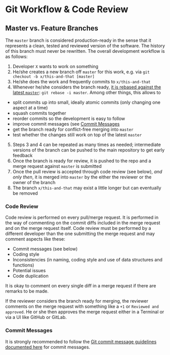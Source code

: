 # Git Workflow & Code Review

## Master vs. Feature Branches

The `master` branch is considered production-ready in the sense that it
represents a clean, tested and reviewed version of the software. The
history of this branch must never be rewritten. The overall development
workflow is as follows:

1. Developer `X` wants to work on something
2. He/she creates a new branch off `master` for this work, e.g. via `git
   checkout -b x/this-and-that [master]`
3. He/she does the work and frequently commits to `x/this-and-that`
4. Whenever he/she considers the branch ready,
   [it is rebased against the latest `master`](https://git-scm.com/book/en/v2/Git-Tools-Rewriting-History):
   `git rebase -i master`. Among other things, this allows to
  * split commits up into small, ideally atomic commits (only changing
    one aspect at a time)
  * squash commits together
  * reorder commits so the development is easy to follow
  * improve commit messages (see [Commit Messages](#commit-messages)
  * get the branch ready for conflict-free merging into `master`
  * test whether the changes still work on top of the latest `master`
5. Steps 3 and 4 can be repeated as many times as needed; intermediate
   versions of the branch can be pushed to the main repository to get early
   feedback
6. Once the branch is ready for review, it is pushed to the repo and a
   merge request against `master` is submitted
7. Once the pull review is accepted through code review (see below),
   *and only then*, it is merged into `master` by the either the reviewer
   or the owner of the branch
9. The branch `x/this-and-that` may exist a little longer but can
   eventually be removed

### Code Review

Code review is performed on every pull/merge request. It is performed in
the way of commenting on the commit diffs included in the merge request
and on the merge request itself. Code review must be performed by a
different developer than the one submitting the merge request and may
comment aspects like these:

* Commit messages (see below)
* Coding style
* Inconsistencies (in naming, coding style and use of data structures
  and functions)
* Potential issues
* Code duplication

It is okay to comment on every single diff in a merge request if there
are remarks to be made.

If the reviewer considers the branch ready for merging, the reviewer
comments on the merge request with something like a `+1` or `Reviewed
and approved`. He or she then approves the merge request either in a
Terminal or via a UI like GitHub or GitLab.

### Commit Messages

It is strongly recommended to follow the [Git commit message guidelines
documented here](http://chris.beams.io/posts/git-commit/) for commit
messages.
